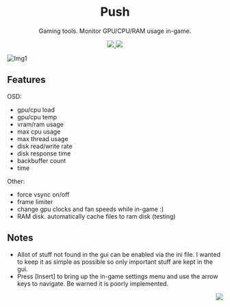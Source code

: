 <h1 align="center">Push</h1>

<p align="center">Gaming tools. Monitor GPU/CPU/RAM usage in-game.</p>

<p align="center">
  <a href="https://ci.appveyor.com/project/Volkanite/push">
    <img src="https://ci.appveyor.com/api/projects/status/xty9844w2ps6m2dd?svg=true">
  </a>
  <a href="https://github.com/Volkanite/Push/releases">
    <img src="https://img.shields.io/github/downloads/Volkanite/Push/total.svg?style=flat">
  </a>
</p>
	  
![Img1](https://i.imgur.com/BFvGwl4.jpg)

Features
--------

OSD: 
- gpu/cpu load 
- gpu/cpu temp 
- vram/ram usage 
- max cpu usage 
- max thread usage 
- disk read/write rate
- disk response time
- backbuffer count 
- time

Other:
- force vsync on/off
- frame limiter
- change gpu clocks and fan speeds while in-game :)
- RAM disk. automatically cache files to ram disk (testing)

Notes
-----
- Allot of stuff not found in the gui can be enabled via the ini file. I wanted to keep it as simple as possible so only important stuff are kept in the gui.
- Press [Insert] to bring up the in-game settings menu and use the arrow keys to navigate. Be warned it is poorly implemented.

<p align="right">
  <a href="http://hits.dwyl.io/Volkanite/Push">
	  <img src="http://hits.dwyl.io/Volkanite/Push.svg">
  </a>
</p>
